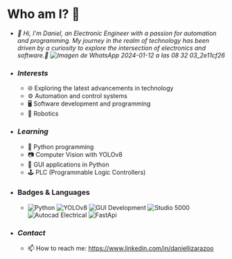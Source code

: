 # Who am I? 🤗 
  - <em>👋 Hi, I'm Daniel, an Electronic Engineer with a passion for automation and programming. My journey in the realm of technology has been driven by a curiosity
    to explore the intersection of electronics and software.🤖
    ![Imagen de WhatsApp 2024-01-12 a las 08 32 03_2e11cf26](https://github.com/daniellizarazoo/daniellizarazoo/assets/125221451/cdd238ef-2d0b-41d6-a119-b5b05a99417d)</em>
- ### <em> Interests </em>
  - 🌐 Exploring the latest advancements in technology
  - ⚙️ Automation and control systems
  - 🖥️ Software development and programming
  - 🤖 Robotics

- ### <em> Learning </em>
  - 🐍 Python programming
  - 📷 Computer Vision with YOLOv8
  - 🎨 GUI applications in Python
  - 🕹️ PLC (Programmable Logic Controllers)
-  ### Badges & Languages
    - ![Python](https://img.shields.io/badge/Python-Intermediate-blue) ![YOLOv8](https://img.shields.io/badge/YOLOv8-Medium-red) ![GUI Development](https://img.shields.io/badge/GUI_Development-Intermediate-yellow) ![Studio 5000](https://img.shields.io/badge/Studio_5000-Intermediate-lightgrey) ![Autocad Electrical](https://img.shields.io/badge/Autocad_Electrical-Intermediate-red) ![FastApi](https://img.shields.io/badge/FastApi-Exploring-lightgreen)
- ### <em> Contact </em>
  - 📫 How to reach me: https://www.linkedin.com/in/daniellizarazoo

<!---
daniellizarazoo/daniellizarazoo is a ✨ special ✨ repository because its `README.md` (this file) appears on your GitHub profile.
You can click the Preview link to take a look at your changes.
--->
